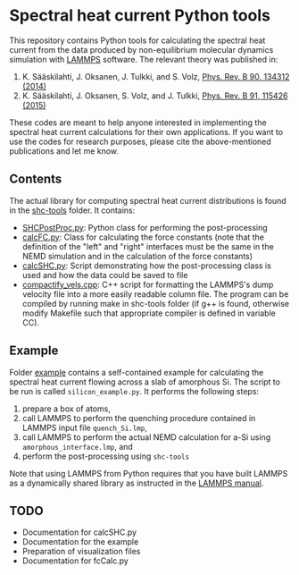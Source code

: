# Spectral heat current Python tools

This repository contains Python tools for calculating the spectral heat current from the data produced by non-equilibrium molecular dynamics simulation with [LAMMPS](http://lammps.sandia.gov) software. The relevant theory was published in:

1) K. Sääskilahti, J. Oksanen, J. Tulkki, and S. Volz, [Phys. Rev. B 90, 134312 (2014)](https://journals.aps.org/prb/abstract/10.1103/PhysRevB.90.134312)
2) K. Sääskilahti, J. Oksanen, S. Volz, and J. Tulkki, [Phys. Rev. B 91, 115426 (2015)](https://journals.aps.org/prb/abstract/10.1103/PhysRevB.92.245411)

These codes are meant to help anyone interested in implementing the spectral heat current calculations for their own applications. If you want to use the codes for research purposes, please cite the above-mentioned publications and let me know.

## Contents

The actual library for computing spectral heat current distributions is found
in the [shc-tools](./shc-tools) folder. It contains:
- [SHCPostProc.py](./shc-tools/SHCPostProc.py): Python class for performing the post-processing
- [calcFC.py](./shc-tools/calcFC.py): Class for calculating the force constants (note that the definition of the "left" and "right" interfaces must be the same in the NEMD simulation and in the calculation of the force constants)
- [calcSHC.py](./shc-tools/calcSHC.py): Script demonstrating how the post-processing class is used and how the data could be saved to file
- [compactify_vels.cpp](./shc-tools/compactify_vels.cpp): C++ script for formatting the LAMMPS's dump velocity file into a more easily readable column file. The program can be compiled by running make in shc-tools folder (if g++ is found, otherwise modify Makefile such that appropriate compiler is defined in variable CC).

## Example

Folder [example](./example) contains a self-contained example for calculating the spectral heat current flowing across a slab of amorphous Si. The script to be run is called `silicon_example.py`. It performs the following steps:

1. prepare a box of atoms,
1. call LAMMPS to perform the quenching procedure contained in LAMMPS input file `quench_Si.lmp`,
1. call LAMMPS to perform the actual NEMD calculation for a-Si using `amorphous_interface.lmp`, and
1. perform the post-processing using `shc-tools`

Note that using LAMMPS from Python requires that you have built LAMMPS as a dynamically shared library as instructed in the [LAMMPS manual](http://lammps.sandia.gov/doc/Section_python.html).

## TODO
- Documentation for calcSHC.py
- Documentation for the example
- Preparation of visualization files
- Documentation for fcCalc.py
